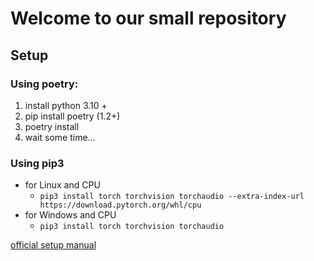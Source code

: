 # Welcome to our small repository

## Setup

### Using poetry:

1. install python 3.10 +
2. pip install poetry (1.2+)
3. poetry install
4. wait some time...

### Using pip3

- for Linux and CPU
    - ```pip3 install torch torchvision torchaudio --extra-index-url https://download.pytorch.org/whl/cpu```
- for Windows and CPU
    - ```pip3 install torch torchvision torchaudio```

[official setup manual](https://pytorch.org/get-started/locally/)
